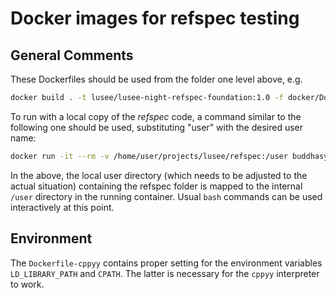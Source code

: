 # Docker images for refspec testing

## General Comments

These Dockerfiles should be used from the folder one level above, e.g.
```bash
docker build . -t lusee/lusee-night-refspec-foundation:1.0 -f docker/Dockerfile-foundation
```

To run with a local copy of the _refspec_ code, a command similar to the following one should be used,
substituting "user" with the desired user name:

```bash
docker run -it --rm -v /home/user/projects/lusee/refspec:/user buddhasystem/lusee-night-refspec-foundation:1.0 bash
```

In the above, the local user directory (which needs to be adjusted
to the actual situation) containing the refspec folder is mapped to
the internal ```/user``` directory in the running container.
Usual ```bash``` commands can be used interactively at this point.

## Environment

The `Dockerfile-cppyy` contains proper setting for the environment variables `LD_LIBRARY_PATH`
and `CPATH`. The latter is necessary for the `cppyy` interpreter to work.

